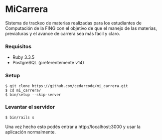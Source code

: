 # MiCarrera

Sistema de trackeo de materias realizadas para los estudiantes de Computación de la FING con el objetivo de que el manejo de las materias, previaturas y el avance de carrera sea más fácil y claro.

### Requisitos

* Ruby 3.3.5
* PostgreSQL (preferentemente v14)

### Setup

```
$ git clone https://github.com/cedarcode/mi_carrera.git
$ cd mi_carrera/
$ bin/setup --skip-server
```

### Levantar el servidor

```
$ bin/rails s
```

Una vez hecho esto podés entrar a http://localhost:3000 y usar la aplicación normalmente.
